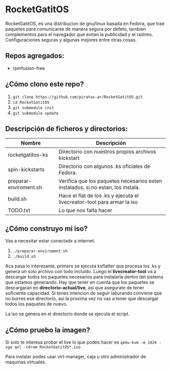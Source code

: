RocketGatitOS
============

RocketGatitOS, es una distribucion de gnu/linux basada en Fedora, que trae
paquetes para comunicarse de manera segura por defeto, tambien complementos para
el navegador que evitan la publicidad y el rastreo. Configuraciones seguras
y algunas mejores entre otras cosas.

Repos agregados:
-------------
* rpmfusion-free


¿Cómo clono este repo?
----------------------
1. `git clone https://github.com/piratas-ar/RocketGatitOS.git`
1. `cd RocketGatitOS`
1. `git submodule init`
1. `git submodule update`


Descripción de ficheros y directorios:
-----------------

Nombre | Descripción
-------|-----------
rocketgatitos-ks | Directorio con nuestros propios archivos kickstart
spin-kickstarts | Directorio con algunos .ks oficiales de Fedora.
preparar-enviroment.sh | Verifica que los paquetes necesarios esten instalados, si no estan, los instala.
build.sh | Hace el flat de los .ks y ejecuta el livecreator-tool para armar la iso
TODO.txt | Lo que nos falta hacer


¿Cómo construyo mi iso?
-----------------
Vas a necesitar estar conectadx a internet.

1. `./preparar-enviroment.sh`
1. `./build.sh`

Aca pasa lo interesante, primero se ejecuta ksflatter que procesa los .ks
y genera un solo archivo con todo incluido.
Luego el __livecreator-tool__ va a descargar todos los paquetes necesarios para
instalarla dentro del sistema que estamos generando. Hay que tener en cuenta que
los paquetes se descargaran en __directorio-actual/live__, así que asegurate de tener
suficiente capacidad.
Si tenes intencion de seguir laburando conviene que no borres ese directorio, asi la proxima vez no vas a tener que descargar todos los paquetes de nuevo.

La iso se genera en el directorio donde se ejecuta el script.


¿Cómo pruebo la imagen?
-----------------------

Si solo te interesa probar el live lo que podes hacer es
`qemu-kvm -m 1024 -vga qxl -cdrom RocketGatitOS*.iso`

Para instalar podes usar virt-manager, caja u otro administrador de maquinas virtuales.
